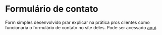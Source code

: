 # Formulário de contato
Form simples desenvolvido prar explicar na prática pros clientes como funcionaria o formulário de contato no site deles.
Pode ser acessado [aqui](formulario-de-contato-hy0pl8lls-elenndevs-projects.vercel.app).